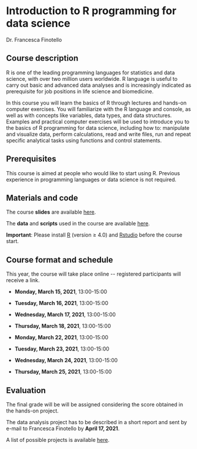 # Introduction to R programming for data science

Dr. Francesca Finotello

## Course description

R is one of the leading programming languages for statistics and data science, with over two million users worldwide. R language is useful to carry out basic and advanced data analyses and is increasingly indicated as prerequisite for job positions in life science and biomedicine.

In this course you will learn the basics of R through lectures and hands-on computer exercises. You will familiarize with the R language and console, as well as with concepts like variables, data types, and data structures. Examples and practical computer exercises will be used to introduce you to the basics of R programming for data science, including how to: manipulate and visualize data, perform calculations, read and write files, run and repeat specific analytical tasks using functions and control statements. 

## Prerequisites

This course is aimed at people who would like to start using R. Previous experience in programming languages or data science is not required.

## Materials and code

The course **slides** are available [here](https://github.com/FFinotello/Rcourse/tree/master/Slides).

The **data** and **scripts** used in the course are available [here](https://github.com/FFinotello/Rcourse/tree/master/Data).

**Important**: Please install [R](https://www.r-project.org/) (version ≥ 4.0) and [Rstudio](https://www.rstudio.com/) before the course start.


## Course format and schedule

This year, the course will take place online -- registered participants will receive a link.

* **Monday, March 15, 2021**, 13:00-15:00
* **Tuesday, March 16, 2021**, 13:00-15:00
* **Wednesday, March 17, 2021**, 13:00-15:00
* **Thursday, March 18, 2021**, 13:00-15:00

* **Monday, March 22, 2021**, 13:00-15:00
* **Tuesday, March 23, 2021**, 13:00-15:00
* **Wednesday, March 24, 2021**, 13:00-15:00
* **Thursday, March 25, 2021**, 13:00-15:00


## Evaluation

The final grade will be will be assigned considering the score obtained in the hands-on project.

The data analysis project has to be described in a short report and sent by e-mail to Francesca Finotello by **April 17, 2021**. 

A list of possible projects is available [here](https://github.com/FFinotello/Rcourse/tree/master/Projects).






